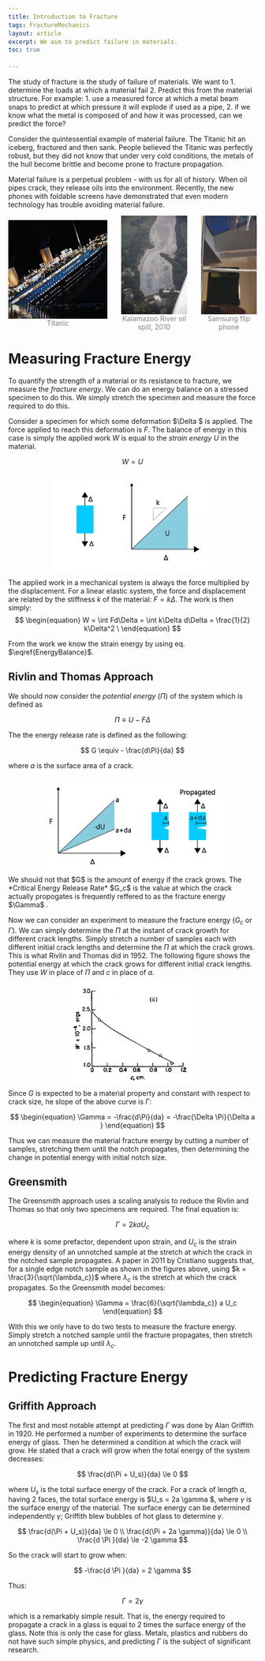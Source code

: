 ```yaml
---
title: Introduction to Fracture 
tags: FractureMechanics
layout: article
excerpt: We aim to predict failure in materials. 
toc: true

---
```


The study of fracture is the study of failure of materials. We want to 1. determine the loads at which a material fail  2. Predict this from the material structure. For example: 1. use a measured force at which a metal beam snaps to predict at which pressure it will explode if used as a pipe, 2. if we know what the metal is composed of and how it was processed, can we predict the force?  



Consider the quintessential example of material failure. The Titanic hit an iceberg, fractured and then sank. People believed the Titanic was perfectly robust, but they did not know that under very cold conditions, the metals of the hull become brittle and become prone to fracture propagation. 



Material failure is a  perpetual problem - with us for all of history. When oil pipes crack, they release oils into the environment. Recently, the new phones with foldable screens have demonstrated that even modern technology has trouble avoiding material failure. 



<div style="display: flex; justify-content: center; align-items: center; gap: 20px;">
    <figure style="display: flex; flex-direction: column; align-items: center; text-align: center; margin: 0;">
        <img src="\assets\images\FM\Titanic.jpg" alt="Titanic" style="height: 200px; object-fit: cover;" />
        <figcaption style="color: gray;">Titanic</figcaption>
    </figure>
    <figure style="display: flex; flex-direction: column; align-items: center; text-align: center; margin: 0;">
        <img src="\assets\images\FM\OilSpill.jpg" alt="Oil Spill" style="height: 200px; object-fit: cover;" />
        <figcaption style="color: gray;">Kalamazoo River oil spill, 2010</figcaption>
    </figure>
    <figure style="display: flex; flex-direction: column; align-items: center; text-align: center; margin: 0;">
        <img src="\assets\images\FM\flipphone.jpg" alt="Flip Phone" style="height: 200px; object-fit: cover;" />
        <figcaption style="color: gray;">Samsung flip phone</figcaption>
    </figure>
</div>


# Measuring Fracture Energy

To quantify the strength of a material or its resistance to fracture,  we measure the *fracture energy*. We can do an energy balance on a stressed specimen to do this. We simply stretch the specimen and measure the force required to do this.  



Consider a specimen for which some deformation $\Delta $ is applied. The force applied to reach this deformation is $F$. The balance of energy in this case is simply the applied work $W$ is equal to the *strain energy* $U$ in the material. 

$$
\begin{equation}
W = U \label{EnergyBalance}
\end{equation}
$$

<div style="display: flex; justify-content: center; align-items: center;">
    <img src="\assets\images\FM\InternalEnergy.jpg" alt="internalEnergy" style="height: 200px; object-fit: cover;" />
</div>

The applied work in a mechanical system is always the force multiplied by the displacement. For a linear elastic system, the force and displacement are related by the stiffness $k$ of the material: $F = k\Delta$. The work is then simply: 
$$
\begin{equation}
W = \int Fd\Delta = \int k\Delta  d\Delta = \frac{1}{2} k\Delta^2 \
\end{equation}
$$

From the work we know the strain energy by using eq. $\eqref{EnergyBalance}$.  

## Rivlin and Thomas Approach

We should now consider the *potential energy* ($\Pi$) of the system which is defined as 

$$
\Pi \equiv U - F \Delta
$$


The the energy release rate is defined as the following: 

$$
G \equiv - \frac{d\Pi}{da}
$$

where $a$ is the surface area of a crack. 

<div style="display: flex; justify-content: center; align-items: center;">
    <img src="\assets\images\FM\EnergyReleaseRate.jpg" alt="EnergyReleaseRate" style="height: 200px; object-fit: cover;" />
</div>
We should not that $G$ is the amount of energy if the crack grows. The *Critical Energy Release Rate* $G_c$ is the value at which the crack actually propogates is frequently reffered to as the fracture energy $\Gamma$ .

Now we can consider an experiment to measure the fracture energy ($G_c$ or $\Gamma$). We can simply determine the $\Pi$ at the instant of crack growth for different crack lengths. Simply stretch a number of samples each with different initial crack lengths and determine the $\Pi$ at which the crack grows. This is what Rivlin and Thomas did in 1952. The following figure shows the potential energy at which the crack grows for different initial crack lengths. They use $W$ in place of $\Pi$ and $c$ in place of $a$.

<div style="display: flex; justify-content: center; align-items: center;">
    <img src="\assets\images\FM\RivlinThomas1953.jpg" alt="Rivlin and Thomas" style="height: 200px; object-fit: cover;" />
</div>

Since $G$ is expected to be a material property and constant with respect to crack size, he slope of the above curve is $\Gamma$: 


$$
\begin{equation}
\Gamma = -\frac{d\Pi}{da} = -\frac{\Delta \Pi}{\Delta a }
\end{equation}
$$


Thus we can measure the material fracture energy by cutting a number of samples, stretching them until the notch propagates, then determining the change in potential energy with initial notch size. 

## Greensmith 

The Greensmith approach uses a scaling analysis to reduce the Rivlin and Thomas so that only two specimens are required. The final equation is:


$$
\Gamma = 2kaU_c
$$

where $k$ is some prefactor, dependent upon strain, and $U_c$ is the strain energy density of an unnotched sample at the stretch at which the crack in the notched sample propagates. A paper in 2011 by Cristiano suggests that, for a single edge notch sample as shown in the figures above, using $k = \frac{3}{\sqrt{\lambda_c}}$ where $\lambda_c$ is the stretch at which the crack propagates. So the Greensmith model becomes:

$$
\begin{equation}
\Gamma = \frac{6}{\sqrt{\lambda_c}} a U_c
\end{equation}
$$

With this we only have to do two tests to measure the fracture energy. Simply stretch a notched sample until the fracture propagates, then stretch an unnotched sample up until $\lambda_c$.

# Predicting Fracture Energy

## Griffith Approach

The first and most notable attempt at predicting $\Gamma$ was done by Alan Griffith in 1920. He performed a number of experiments to determine the surface energy of glass. Then he determined a condition at which the crack will grow. He stated that a crack will grow when the total energy of the system decreases: 

$$
\frac{d(\Pi + U_s)}{da} \le 0
$$

where $U_s$ is the total surface energy of the crack. For a crack of length $a$, having $2$ faces, the total surface energy is $U_s = 2a \gamma $, where $\gamma$ is the surface energy of the material. The surface energy can be determined independently $\gamma$; Griffith blew bubbles of hot glass to determine $\gamma$.


$$
\frac{d(\Pi + U_s)}{da} \le 0
\\
\frac{d(\Pi + 2a \gamma)}{da} \le 0
\\
\frac{d \Pi }{da} \le -2 \gamma
$$


So the crack will start to grow when: 




$$
-\frac{d \Pi }{da} = 2 \gamma
$$


Thus:


$$
\Gamma = 2\gamma
$$


which is a remarkably simple result. That is, the energy required to propagate a crack in a glass is equal to 2 times the surface energy of the glass. Note this is only the case for glass. Metals, plastics and rubbers do not have such simple physics, and predicting $\Gamma$ is the subject of significant research.  
























